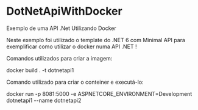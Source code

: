 # DotNetApiWithDocker
Exemplo de uma API .Net Utilizando Docker

Neste exemplo foi utilizado o template do .NET 6 com Minimal API para exemplificar como utilizar o docker numa API .NET !

Comandos utilizados para criar a imagem:

docker build . -t dotnetapi1

Comando utilizado para criar o conteiner e executá-lo:

docker run -p 8081:5000 -e ASPNETCORE_ENVIRONMENT=Development dotnetapi1 --name dotnetapi2
